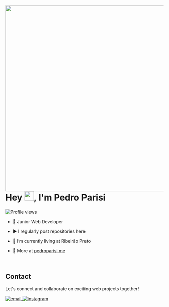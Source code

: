 <img align="right" height="590em" src="https://raw.githubusercontent.com/gist/pedroparisii/270d21d9ef7b966d81e8a12a60e56d5f/raw/62345f5b9778f0ca30c348eac3b5a762ca5163e9/parisicard.svg"/>
<h1 align="left">Hey <img src="https://raw.githubusercontent.com/kaueMarques/kaueMarques/master/hi.gif" height="30px">, I'm Pedro Parisi</h1>
<p align="left"> <img src="https://komarev.com/ghpvc/?username=pedroparisii&color=green" alt="Profile views" /> </p>

- 🧠 Junior Web Developer

- ▶️ I regularly post repositories here

- 🔭 I’m currently living at Ribeirão Preto

- 🔎 More at [pedroparisi.me](https://pedroparisi.me)

<br>

## Contact

<p align="left"> Let's connect and collaborate on exciting web projects together! </p>

<a href="mailto:parisipedro5@gmail.com" target="_blank">
  <img align="center" src="https://img.shields.io/badge/Gmail-D14836?style=for-the-badge&logo=gmail&logoColor=white" alt="email"/>
</a>

<a href="https://instagram.com/pedroparisii" target="_blank">
 <img align="center" src="https://img.shields.io/badge/Instagram-E4405F?style=for-the-badge&logo=instagram&logoColor=white" alt="instagram"/>
</a>
